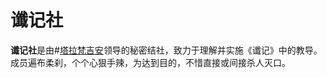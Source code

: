 # 谶记社

**谶记社**是由#[塔拉梵吉安](characters/taravangian)领导的秘密结社，致力于理解并实施《谶记》中的教导。成员遍布柔刹，个个心狠手辣，为达到目的，不惜直接或间接杀人灭口。
